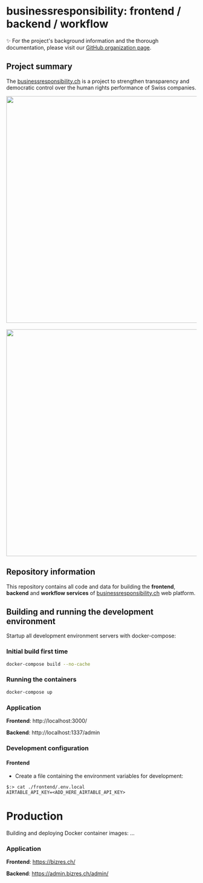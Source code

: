 # businessresponsibility: frontend / backend / workflow

✨ For the project's background information and the thorough documentation, please visit our [GitHub organization page](https://github.com/bizres).

## Project summary

The [businessresponsibility.ch](https://en.businessresponsibility.ch/) is a project to strengthen transparency and democratic control over the human rights performance of Swiss companies.

<p align="center">
<img src="https://user-images.githubusercontent.com/5593131/153625662-bf233507-027a-4a49-af27-b34ec2894c77.png" height="600"/>
&nbsp;&nbsp;&nbsp;&nbsp;
<img src="https://user-images.githubusercontent.com/5593131/153630590-5ce447c2-e939-44e2-a3ad-25054ac5c377.png"  height="600" />
</p>


## Repository information

This repository contains all code and data for building the **frontend**, **backend** and **workflow services** of [businessresponsibility.ch](https://en.businessresponsibility.ch/) web platform.


## Building and running the development environment

Startup all development environment servers with docker-compose:

### Initial build first time

```bash
docker-compose build --no-cache
```

### Running the containers

```bash
docker-compose up
```

### Application

**Frontend**: http://localhost:3000/

**Backend**: http://localhost:1337/admin

### Development configuration

#### Frontend

- Create a file containing the environment variables for development:
```
$:> cat ./frontend/.env.local
AIRTABLE_API_KEY=<ADD_HERE_AIRTABLE_API_KEY>
```

# Production

Building and deploying Docker container images:
...

### Application


**Frontend**: https://bizres.ch/

**Backend**: https://admin.bizres.ch/admin/
